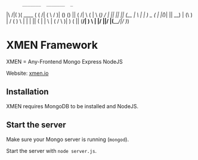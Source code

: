 
          _______  _______  _       
|\     /|(       )(  ____ \( (    /|
( \   / )| () () || (    \/|  \  ( |
 \ (_) / | || || || (__    |   \ | |
  ) _ (  | |(_)| ||  __)   | (\ \) |
 / ( ) \ | |   | || (      | | \   |
( /   \ )| )   ( || (____/\| )  \  |
|/     \||/     \|(_______/|/    )_)
                                    

# XMEN Framework

XMEN = Any-Frontend Mongo Express NodeJS

Website: [xmen.io](http://xmen.io)

## Installation

XMEN requires MongoDB to be installed and NodeJS.


## Start the server

Make sure your Mongo server is running (`mongod`).

Start the server with `node server.js`.
